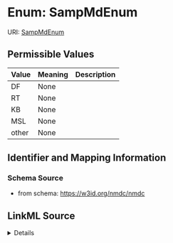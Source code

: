 # Enum: SampMdEnum



URI: [SampMdEnum](SampMdEnum.md)

## Permissible Values

| Value | Meaning | Description |
| --- | --- | --- |
| DF | None |  |
| RT | None |  |
| KB | None |  |
| MSL | None |  |
| other | None |  |









## Identifier and Mapping Information







### Schema Source


* from schema: https://w3id.org/nmdc/nmdc




## LinkML Source

<details>
```yaml
name: samp_md_enum
from_schema: https://w3id.org/nmdc/nmdc
rank: 1000
permissible_values:
  DF:
    text: DF
  RT:
    text: RT
  KB:
    text: KB
  MSL:
    text: MSL
  other:
    text: other

```
</details>